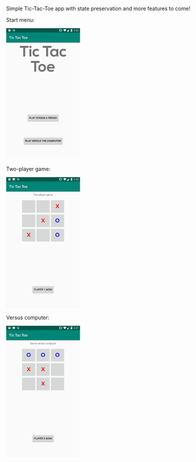 Simple Tic-Tac-Toe app with state preservation and more features to come!

Start menu:

<img src="TicTacToe1.jpg" width="200">

Two-player game:

<img src="TicTacToe2.jpg" width="200">

Versus computer:

<img src="TicTacToe3.jpg" width="200">
